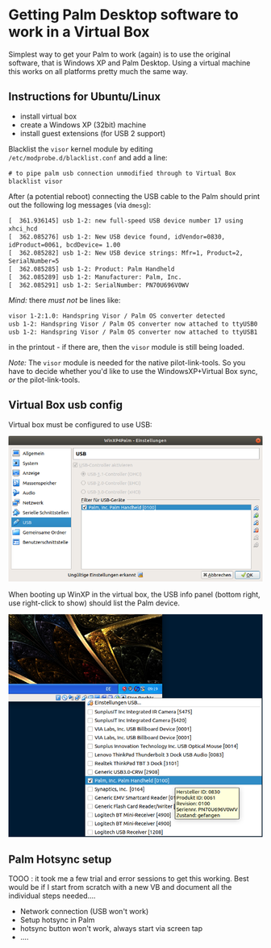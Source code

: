 # Getting Palm Desktop software to work in a Virtual Box

Simplest way to get your Palm to work (again) is to use the original software, that is Windows XP and Palm Desktop.
Using a virtual machine this works on all platforms pretty much the same way.

## Instructions for Ubuntu/Linux

- install virtual box
- create a Windows XP (32bit) machine
- install guest extensions (for USB 2 support)

Blacklist the `visor` kernel module by editing `/etc/modprobe.d/blacklist.conf` and add a line:

```
# to pipe palm usb connection unmodified through to Virtual Box
blacklist visor
```

After (a potential reboot) connecting the USB cable to the Palm should print out the following log messages (via `dmesg`):


```
[  361.936145] usb 1-2: new full-speed USB device number 17 using xhci_hcd
[  362.085276] usb 1-2: New USB device found, idVendor=0830, idProduct=0061, bcdDevice= 1.00
[  362.085282] usb 1-2: New USB device strings: Mfr=1, Product=2, SerialNumber=5
[  362.085285] usb 1-2: Product: Palm Handheld
[  362.085289] usb 1-2: Manufacturer: Palm, Inc.
[  362.085291] usb 1-2: SerialNumber: PN70U696V0WV
```

*Mind:* there _must not_ be lines like:

```
visor 1-2:1.0: Handspring Visor / Palm OS converter detected
usb 1-2: Handspring Visor / Palm OS converter now attached to ttyUSB0
usb 1-2: Handspring Visor / Palm OS converter now attached to ttyUSB1
```

in the printout - if there are, then the `visor` module is still being loaded.

*Note:* The `visor` module is needed for the native pilot-link-tools. So you have to decide whether you'd like to use the WindowsXP+Virtual Box sync, _or_ the pilot-link-tools.

## Virtual Box usb config

Virtual box must be configured to use USB:

![](vb_usb_settings.png)

When booting up WinXP in the virtual box, the USB info panel (bottom right, use right-click to show)
should list the Palm device.

![](palm_usb.png)

## Palm Hotsync setup

TOOO : it took me a few trial and error sessions to get this working. Best would be if I start from scratch with a new VB and document all the individual steps needed....

- Network connection (USB won't work)
- Setup hotsync in Palm
- hotsync button won't work, always start via screen tap
- ....
